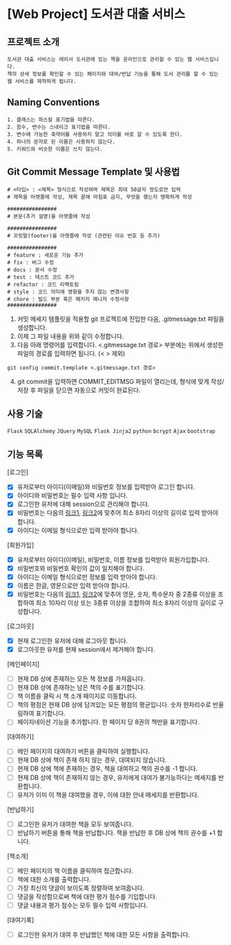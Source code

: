 # [Web Project] 도서관 대출 서비스

## 프로젝트 소개
```
도서관 대출 서비스는 레이서 도서관에 있는 책을 온라인으로 관리할 수 있는 웹 서비스입니다. 
책의 상세 정보를 확인할 수 있는 페이지와 대여/반납 기능을 통해 도서 관리를 할 수 있는 웹 서비스를 제작하게 됩니다.
```
## Naming Conventions
```
1. 클래스는 파스칼 표기법을 따른다.
2. 함수, 변수는 스네이크 표기법을 따른다.
3. 변수에 가능한 축약어를 사용하지 말고 의미를 바로 알 수 있도록 한다.
4. 하나의 문자로 된 이름은 사용하지 않는다.
5. 키워드와 비슷한 이름은 쓰지 않는다.
```

## Git Commit Message Template 및 사용법
```
# <타입> : <제목> 형식으로 작성하며 제목은 최대 50글자 정도로만 입력
# 제목을 아랫줄에 작성, 제목 끝에 마침표 금지, 무엇을 했는지 명확하게 작성

################
# 본문(추가 설명)을 아랫줄에 작성

################
# 꼬릿말(footer)을 아랫줄에 작성 (관련된 이슈 번호 등 추가)

################
# feature : 새로운 기능 추가
# fix : 버그 수정
# docs : 문서 수정
# test : 테스트 코드 추가
# refactor : 코드 리팩토링
# style : 코드 의미에 영향을 주지 않는 변경사항
# chore : 빌드 부분 혹은 패키지 매니저 수정사항
################
```

1. 커밋 메세지 템플릿을 적용할 git 프로젝트에 진입한 다음, .gitmessage.txt 파일을 생성합니다.
2. 이제 그 파일 내용을 위와 같이 수정합니다.
3. 다음 아래 명령어를 입력합니다. <.gitmessage.txt 경로> 부분에는 위에서 생성한 파일의 경로를 입력하면 됩니다. (< > 제외)
```
git config commit.template <.gitmessage.txt 경로>
```
4. git commit을 입력하면 COMMIT_EDITMSG 파일이 열리는데, 형식에 맞게 작성/저장 후 파일을 닫으면 자동으로 커밋이 완료된다.

## 사용 기술
`Flask` `SQLAlchemy` `JQuery` `MySQL` `Flask Jinja2` `python` `bcrypt` `Ajax` `bootstrap`

## 기능 목록
[로그인]
- [X] 유저로부터 아이디(이메일)와 비밀번호 정보를 입력받아 로그인 합니다. 
- [X] 아이디와 비밀번호는 필수 입력 사항 입니다.
- [X] 로그인한 유저에 대해 session으로 관리해야 합니다.
- [X] 비밀번호는 다음의 [링크1](https://www.law.go.kr/%ED%96%89%EC%A0%95%EA%B7%9C%EC%B9%99/(%EA%B0%9C%EC%9D%B8%EC%A0%95%EB%B3%B4%EB%B3%B4%ED%98%B8%EC%9C%84%EC%9B%90%ED%9A%8C)%EA%B0%9C%EC%9D%B8%EC%A0%95%EB%B3%B4%EC%9D%98%EA%B8%B0%EC%88%A0%EC%A0%81%C2%B7%EA%B4%80%EB%A6%AC%EC%A0%81%EB%B3%B4%ED%98%B8%EC%A1%B0%EC%B9%98%EA%B8%B0%EC%A4%80/(2020-5,20200811)), [링크2](https://www.kisa.or.kr/public/laws/laws3_View.jsp?cPage=7&mode=view&p_No=259&b_No=259&d_No=102&ST=T&SV=)에 맞추어 최소 8자리 이상의 길이로 입력 받아야 합니다.
- [X] 아이디는 이메일 형식으로만 입력 받아야 합니다.

[회원가입]
- [X] 유저로부터 아이디(이메일), 비밀번호, 이름 정보를 입력받아 회원가입합니다.
- [X] 비밀번호와 비밀번호 확인의 값이 일치해야 합니다.
- [X] 아이디는 이메일 형식으로만 정보를 입력 받아야 합니다.
- [X] 이름은 한글, 영문으로만 입력 받아야 합니다.
- [X] 비밀번호는 다음의 [링크1](https://www.law.go.kr/%ED%96%89%EC%A0%95%EA%B7%9C%EC%B9%99/(%EA%B0%9C%EC%9D%B8%EC%A0%95%EB%B3%B4%EB%B3%B4%ED%98%B8%EC%9C%84%EC%9B%90%ED%9A%8C)%EA%B0%9C%EC%9D%B8%EC%A0%95%EB%B3%B4%EC%9D%98%EA%B8%B0%EC%88%A0%EC%A0%81%C2%B7%EA%B4%80%EB%A6%AC%EC%A0%81%EB%B3%B4%ED%98%B8%EC%A1%B0%EC%B9%98%EA%B8%B0%EC%A4%80/(2020-5,20200811)), [링크2](https://www.kisa.or.kr/public/laws/laws3_View.jsp?cPage=7&mode=view&p_No=259&b_No=259&d_No=102&ST=T&SV=)에 맞추어 영문, 숫자, 특수문자 중 2종류 이상을 조합하여 최소 10자리 이상 또는 3종류 이상을 조합하여 최소 8자리 이상의 길이로 구성합니다.

[로그아웃]
- [X] 현재 로그인한 유저에 대해 로그아웃 합니다.
- [X] 로그아웃한 유저를 현재 session에서 제거해야 합니다.

[메인페이지]
- [ ] 현재 DB 상에 존재하는 모든 책 정보를 가져옵니다.
- [ ] 현재 DB 상에 존재하는 남은 책의 수를 표기합니다.
- [ ] 책 이름을 클릭 시 책 소개 페이지로 이동합니다.
- [ ] 책의 평점은 현재 DB 상에 담겨있는 모든 평점의 평균입니다. 숫자 한자리수로 반올림하여 표기합니다.
- [ ] 페이지네이션 기능을 추가합니다. 한 페이지 당 8권의 책만을 표기합니다.

[대여하기]
- [ ] 메인 페이지의 대여하기 버튼을 클릭하여 실행합니다.
- [ ] 현재 DB 상에 책이 존재 하지 않는 경우, 대여되지 않습니다.
- [ ] 현재 DB 상에 책에 존재하는 경우, 책을 대여하고 책의 권수를 -1 합니다.
- [ ] 현재 DB 상에 책이 존재하지 않는 경우, 유저에게 대여가 불가능하다는 메세지를 반환합니다.
- [ ] 유저가 이미 이 책을 대여했을 경우, 이에 대한 안내 메세지를 반환합니다.

[반납하기]
- [ ] 로그인한 유저가 대여한 책을 모두 보여줍니다.
- [ ] 반납하기 버튼을 통해 책을 반납합니다. 책을 반납한 후 DB 상에 책의 권수를 +1 합니다.

[책소개]
- [ ] 메인 페이지의 책 이름을 클릭하여 접근합니다.
- [ ] 책에 대한 소개를 출력합니다.
- [ ] 가장 최신의 댓글이 보이도록 정렬하여 보여줍니다.
- [ ] 댓글을 작성함으로써 책에 대한 평가 점수를 기입합니다.
- [ ] 댓글 내용과 평가 점수는 모두 필수 입력 사항입니다.

[대여기록]
- [ ] 로그인한 유저가 대여 후 반납했던 책에 대한 모든 사항을 출력합니다.